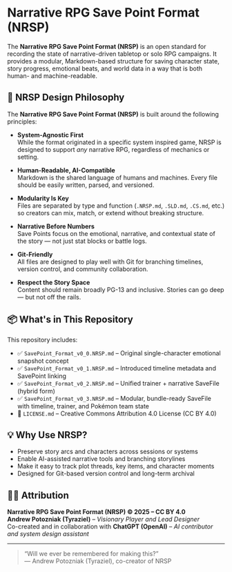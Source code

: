 # Narrative RPG Save Point Format (NRSP)

The **Narrative RPG Save Point Format (NRSP)** is an open standard for recording the state of narrative-driven tabletop or solo RPG campaigns. It provides a modular, Markdown-based structure for saving character state, story progress, emotional beats, and world data in a way that is both human- and machine-readable.

## 📐 NRSP Design Philosophy

The **Narrative RPG Save Point Format (NRSP)** is built around the following principles:

- **System-Agnostic First**  
  While the format originated in a specific system inspired game, NRSP is designed to support *any* narrative RPG, regardless of mechanics or setting.

- **Human-Readable, AI-Compatible**  
  Markdown is the shared language of humans and machines. Every file should be easily written, parsed, and versioned.

- **Modularity Is Key**  
  Files are separated by type and function (`.NRSP.md`, `.SLD.md`, `.CS.md`, etc.) so creators can mix, match, or extend without breaking structure.

- **Narrative Before Numbers**  
  Save Points focus on the emotional, narrative, and contextual state of the story — not just stat blocks or battle logs.

- **Git-Friendly**  
  All files are designed to play well with Git for branching timelines, version control, and community collaboration.

- **Respect the Story Space**  
  Content should remain broadly PG-13 and inclusive. Stories can go deep — but not off the rails.


## 📦 What's in This Repository

This repository includes:

- ✅ `SavePoint_Format_v0_0.NRSP.md` – Original single-character emotional snapshot concept
- ✅ `SavePoint_Format_v0_1.NRSP.md` – Introduced timeline metadata and SavePoint linking
- ✅ `SavePoint_Format_v0_2.NRSP.md` – Unified trainer + narrative SaveFile (hybrid form)
- ✅ `SavePoint_Format_v0_3.NRSP.md` – Modular, bundle-ready SaveFile with timeline, trainer, and Pokémon team state
- 📄 `LICENSE.md` – Creative Commons Attribution 4.0 License (CC BY 4.0)

## 💡 Why Use NRSP?

- Preserve story arcs and characters across sessions or systems
- Enable AI-assisted narrative tools and branching storylines
- Make it easy to track plot threads, key items, and character moments
- Designed for Git-based version control and long-term archival

## 🧑‍💻 Attribution
**Narrative RPG Save Point Format (NRSP) © 2025 – CC BY 4.0**  
**Andrew Potozniak (Tyraziel)** – *Visionary Player and Lead Designer*  
Co-created and in collaboration with **ChatGPT (OpenAI)** – *AI contributor and system design assistant*

---

> “Will we ever be remembered for making this?”  
> — Andrew Potozniak (Tyraziel), co-creator of NRSP
